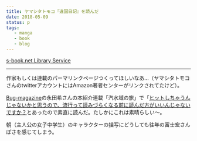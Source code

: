 ```yaml
---
title: ヤマシタトモコ『違国日記』を読んだ
date: 2018-05-09
status: p
tags:
   - manga
   - book
   - blog
---
```


[s\-book\.net Library Service](http://www.s-book.net/plsql/slib_series?tid=439676717)

---

作家もしくは連載のパーマリンクページつくってほしいなあ…（ヤマシタトモコさんのtwitterアカウントにはAmazon著者センターがリンクされてたけど）。

[Bug-magazine](http://bugmag.xyz/)の永田希さんの本紹介連載「汽水域の旅」で「[ヒットしちゃうんじゃないかと思うので、流行って読みづらくなる前に読んだ方がいいんじゃないですか？](http://bugmag.xyz/articles/kisui_03/)とあったので素直に読んだ。たしかにこれは素晴らしい〜。

朝（主人公の女子中学生）のキャラクターの描写にどうしても往年の富士宏さんぽさを感じてしまう。
